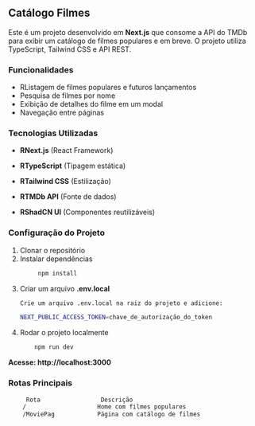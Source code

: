 ## Catálogo Filmes
Este é um projeto desenvolvido em **Next.js** que consome a API do TMDb para exibir um catálogo de filmes populares e em breve. O projeto utiliza TypeScript, Tailwind CSS e API REST.

### Funcionalidades
- RListagem de filmes populares e futuros lançamentos
- Pesquisa de filmes por nome
- Exibição de detalhes do filme em um modal
- Navegação entre páginas

### Tecnologias Utilizadas
- **RNext.js** (React Framework)

- **RTypeScript** (Tipagem estática)

- **RTailwind CSS** (Estilização)

- **RTMDb API** (Fonte de dados)

- **RShadCN UI** (Componentes reutilizáveis)

### Configuração do Projeto

1. Clonar o repositório
2. Instalar dependências
   ```sh
        npm install
    ```	
3. Criar um arquivo **.env.local**
   ```sh
   Crie um arquivo .env.local na raiz do projeto e adicione:

   NEXT_PUBLIC_ACCESS_TOKEN=chave_de_autorização_do_token
   ```	
4. Rodar o projeto localmente
   ```sh
       npm run dev
   ```
**Acesse: http://localhost:3000**

### Rotas Principais

```sh
     Rota                 Descrição
    /                    Home com filmes populares
    /MoviePag            Página com catálogo de filmes
```






